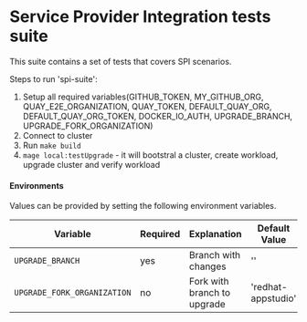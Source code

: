 # Service Provider Integration tests suite

This suite contains a set of tests that covers SPI scenarios.

Steps to run 'spi-suite':

1) Setup all required variables(GITHUB_TOKEN, MY_GITHUB_ORG, QUAY_E2E_ORGANIZATION, QUAY_TOKEN, DEFAULT_QUAY_ORG, DEFAULT_QUAY_ORG_TOKEN, DOCKER_IO_AUTH, UPGRADE_BRANCH, UPGRADE_FORK_ORGANIZATION)
2) Connect to cluster
3) Run `make build`
3) `mage local:testUpgrade` - it will bootstral a cluster, create workload, upgrade cluster and verify workload

#### Environments

Values can be provided by setting the following environment variables.

| Variable | Required | Explanation | Default Value |
|---|---|---|---|
| `UPGRADE_BRANCH` | yes | Branch with changes  | ''  |
| `UPGRADE_FORK_ORGANIZATION` | no | Fork with branch to upgrade | 'redhat-appstudio' |

